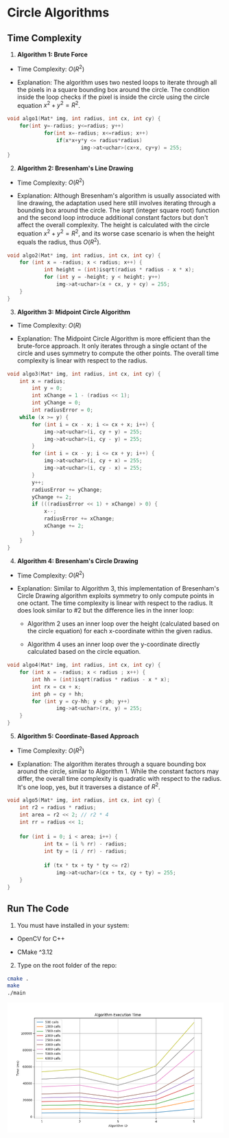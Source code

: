 # Circle Algorithms

## Time Complexity

1. **Algorithm 1: Brute Force**

- Time Complexity: $O(R^2)$

- Explanation: The algorithm uses two nested loops to iterate through all the pixels in a square bounding box around the circle. The condition inside the loop checks if the pixel is inside the circle using the circle equation $x^2 + y^2 = R^2$.

```c++
void algo1(Mat* img, int radius, int cx, int cy) {
	for(int y=-radius; y<=radius; y++)
    		for(int x=-radius; x<=radius; x++)
        		if(x*x+y*y <= radius*radius)
            			img->at<uchar>(cx+x, cy+y) = 255;
}
```

2. **Algorithm 2: Bresenham's Line Drawing**

- Time Complexity: $O(R^2)$

- Explanation: Although Bresenham's algorithm is usually associated with line drawing, the adaptation used here still involves iterating through a bounding box around the circle. The isqrt (integer square root) function and the second loop introduce additional constant factors but don't affect the overall complexity. The height is calculated with the circle equation $x^2 + y^2 = R^2$, and its worse case scenario is when the height equals the radius, thus $O(R^2)$.

```c++
void algo2(Mat* img, int radius, int cx, int cy) {
	for (int x = -radius; x < radius; x++) {
    		int height = (int)isqrt(radius * radius - x * x);
    		for (int y = -height; y < height; y++)
        		img->at<uchar>(x + cx, y + cy) = 255;
	}
}
```

3. **Algorithm 3: Midpoint Circle Algorithm**

- Time Complexity: $O(R)$

- Explanation: The Midpoint Circle Algorithm is more efficient than the brute-force approach. It only iterates through a single octant of the circle and uses symmetry to compute the other points. The overall time complexity is linear with respect to the radius. 

```c++
void algo3(Mat* img, int radius, int cx, int cy) {
	int x = radius;
    	int y = 0;
    	int xChange = 1 - (radius << 1);
    	int yChange = 0;
    	int radiusError = 0;
	while (x >= y) {
		for (int i = cx - x; i <= cx + x; i++) {
		    img->at<uchar>(i, cy + y) = 255;
		    img->at<uchar>(i, cy - y) = 255;
		}
		for (int i = cx - y; i <= cx + y; i++) {
		    img->at<uchar>(i, cy + x) = 255;
		    img->at<uchar>(i, cy - x) = 255;
		}
		y++;
		radiusError += yChange;
		yChange += 2;
		if (((radiusError << 1) + xChange) > 0)	{
		    x--;
		    radiusError += xChange;
		    xChange += 2;
		}
	}
}
```

4. **Algorithm 4: Bresenham's Circle Drawing**

- Time Complexity: $O(R^2)$

- Explanation: Similar to Algorithm 3, this implementation of Bresenham's Circle Drawing algorithm exploits symmetry to only compute points in one octant. The time complexity is linear with respect to the radius. It does look similar to #2 but the difference lies in the inner loop:

	- Algorithm 2 uses an inner loop over the height (calculated based on the circle equation) for each x-coordinate within the given radius.

	- Algorithm 4 uses an inner loop over the y-coordinate directly calculated based on the circle equation.

```c++
void algo4(Mat* img, int radius, int cx, int cy) {
	for (int x = -radius; x < radius ; x++) {
		int hh = (int)isqrt(radius * radius - x * x);
		int rx = cx + x;
		int ph = cy + hh;
		for (int y = cy-hh; y < ph; y++)
        		img->at<uchar>(rx, y) = 255;
	}
}
```

5. **Algorithm 5: Coordinate-Based Approach**

- Time Complexity: $O(R^2)$

- Explanation: The algorithm iterates through a square bounding box around the circle, similar to Algorithm 1. While the constant factors may differ, the overall time complexity is quadratic with respect to the radius. It's one loop, yes, but it traverses a distance of $R^2$.

```c++
void algo5(Mat* img, int radius, int cx, int cy) {
	int r2 = radius * radius;
	int area = r2 << 2; // r2 * 4
	int rr = radius << 1;

	for (int i = 0; i < area; i++) {
    		int tx = (i % rr) - radius;
    		int ty = (i / rr) - radius;

    		if (tx * tx + ty * ty <= r2)
        		img->at<uchar>(cx + tx, cy + ty) = 255;
	}
}
```

## Run The Code

1. You must have installed in your system:

- OpenCV for C++

- CMake ^3.12

2. Type on the root folder of the repo:

```bash
cmake .
make
./main
```

![img](./src/plot.png)

